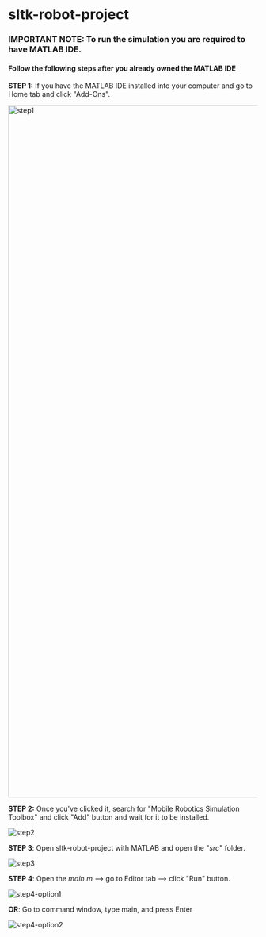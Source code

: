 # sltk-robot-project

### IMPORTANT NOTE: To run the simulation you are required to have MATLAB IDE.

#### Follow the following steps after you already owned the MATLAB IDE

**STEP 1:** If you have the MATLAB IDE installed into your computer and go to Home tab and click "Add-Ons".

<img width="1396" alt="step1" src="https://user-images.githubusercontent.com/61646199/121876146-91aa5580-cd4c-11eb-9230-ecfbb588b0da.png">

**STEP 2:** Once you've clicked it, search for "Mobile Robotics Simulation Toolbox" and click "Add" button and wait for it to be installed.

![step2](https://user-images.githubusercontent.com/61646199/121876176-9838cd00-cd4c-11eb-91d7-34edd9b42c17.png)

**STEP 3**: Open sltk-robot-project with MATLAB and open the "*src*" folder.

![step3](https://user-images.githubusercontent.com/61646199/121876209-9f5fdb00-cd4c-11eb-81e6-74c53da599d1.png)

**STEP 4**: Open the *main.m* --> go to Editor tab --> click "Run" button.

![step4-option1](https://user-images.githubusercontent.com/61646199/121876258-aa1a7000-cd4c-11eb-8c8f-e04649a2be41.png)

**OR**: Go to command window, type main, and press Enter

![step4-option2](https://user-images.githubusercontent.com/61646199/121876296-b30b4180-cd4c-11eb-9ca7-da50340567cc.png)


